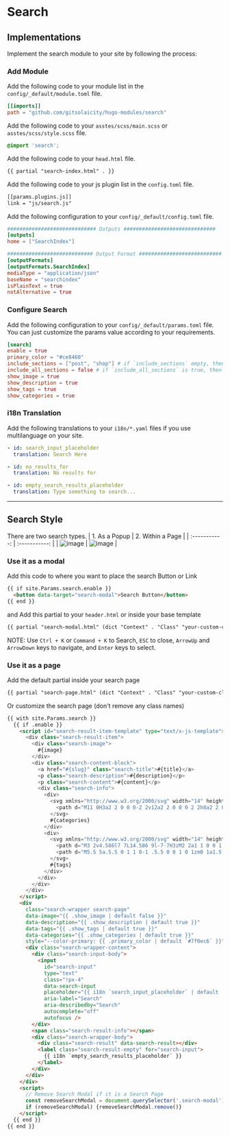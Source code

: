 # Search

## Implementations

Implement the search module to your site by following the process:

### Add Module

Add the following code to your module list in the `config/_default/module.toml` file.

```toml
[[imports]]
path = "github.com/gitsolaicity/hugo-modules/search"
```

Add the following code to your `asstes/scss/main.scss` or `asstes/scss/style.scss` file.

```scss
@import 'search';
```

Add the following code to your `head.html` file.

```html
{{ partial "search-index.html" . }}
```

Add the following code to your js plugin list in the `config.toml` file.

```html
[[params.plugins.js]]
link = "js/search.js"
```

Add the following configuration to your `config/_default/config.toml` file.

```toml
############################# Outputs ##############################
[outputs]
home = ["SearchIndex"]

############################ Output Format ###########################
[outputFormats]
[outputFormats.SearchIndex]
mediaType = "application/json"
baseName = "searchindex"
isPlainText = true
notAlternative = true
```


### Configure Search

Add the following configuration to your `config/_default/params.toml` file. You can just customize the params value according to your requirements.

```toml
[search]
enable = true
primary_color = "#ce8460"
include_sections = ["post", "shop"] # if `include_sections` empty, then sections will come from the `mainSections`
include_all_sections = false # if `include_all_sections` is true, then comment out the `include_sections`
show_image = true
show_description = true
show_tags = true
show_categories = true
```

### i18n Translation

Add the following translations to your `i18n/*.yaml` files if you use multilanguage on your site.

```yaml
- id: search_input_placeholder
  translation: Search Here

- id: no_results_for
  translation: No results for

- id: empty_search_results_placeholder
  translation: Type something to search...
```

---

## Search Style

There are two search types.
| 1. As a Popup | 2. Within a Page |
| :-----------: | :-----------: |
| ![image](https://github.com/gitsolaicity/hugo-modules/assets/87603786/daf67039-f84c-4799-95b8-4d647e0f535f) | ![image](https://github.com/gitsolaicity/hugo-modules/assets/87603786/84ab4cc1-e8fd-460c-95f1-e5432b8b792b) |

### Use it as a modal

Add this code to where you want to place the search Button or Link

```html
{{ if site.Params.search.enable }}
  <button data-target="search-modal">Search Button</button>
{{ end }}
```

and Add this partial to your `header.html` or inside your base template

```html
{{ partial "search-modal.html" (dict "Context" . "Class" "your-custom-class") }}
```

NOTE: Use `Ctrl + K` or `Command + K` to Search, `ESC` to close, `ArrowUp` and `ArrowDown` keys to navigate, and `Enter` keys to select.


### Use it as a page

Add the default partial inside your search page

```html
{{ partial "search-page.html" (dict "Context" . "Class" "your-custom-class") }}
```

Or customize the search page (don't remove any class names)

```html
{{ with site.Params.search }}
  {{ if .enable }}
    <script id="search-result-item-template" type="text/x-js-template">
      <div class="search-result-item">
        <div class="search-image">
          #{image}
        </div>
        <div class="search-content-block">
          <a href="#{slug}" class="search-title">#{title}</a>
          <p class="search-description">#{description}</p>
          <p class="search-content">#{content}</p>
          <div class="search-info">
            <div>
              <svg xmlns="http://www.w3.org/2000/svg" width="14" height="14" fill="currentColor" viewBox="0 0 16 16" style="margin-top:-2px">
                <path d="M11 0H3a2 2 0 0 0-2 2v12a2 2 0 0 0 2 2h8a2 2 0 0 0 2-2 2 2 0 0 0 2-2V4a2 2 0 0 0-2-2 2 2 0 0 0-2-2zm2 3a1 1 0 0 1 1 1v8a1 1 0 0 1-1 1V3zM2 2a1 1 0 0 1 1-1h8a1 1 0 0 1 1 1v12a1 1 0 0 1-1 1H3a1 1 0 0 1-1-1V2z"/>
              </svg>
              #{categories}
            </div>
            <div>
              <svg xmlns="http://www.w3.org/2000/svg" width="14" height="14" fill="currentColor" viewBox="0 0 16 16">
                <path d="M3 2v4.586l7 7L14.586 9l-7-7H3zM2 2a1 1 0 0 1 1-1h4.586a1 1 0 0 1 .707.293l7 7a1 1 0 0 1 0 1.414l-4.586 4.586a1 1 0 0 1-1.414 0l-7-7A1 1 0 0 1 2 6.586V2z"/>
                <path d="M5.5 5a.5.5 0 1 1 0-1 .5.5 0 0 1 0 1zm0 1a1.5 1.5 0 1 0 0-3 1.5 1.5 0 0 0 0 3zM1 7.086a1 1 0 0 0 .293.707L8.75 15.25l-.043.043a1 1 0 0 1-1.414 0l-7-7A1 1 0 0 1 0 7.586V3a1 1 0 0 1 1-1v5.086z"/>
              </svg>
              #{tags}
            </div>
          </div>
        </div>
      </div>
    </script>
    <div
      class="search-wrapper search-page"
      data-image="{{ .show_image | default false }}"
      data-description="{{ .show_description | default true }}"
      data-tags="{{ .show_tags | default true }}"
      data-categories="{{ .show_categories | default true }}"
      style="--color-primary: {{ .primary_color | default `#7f0ec6` }}">
      <div class="search-wrapper-content">
        <div class="search-input-body">
          <input
            id="search-input"
            type="text"
            class="!px-4"
            data-search-input
            placeholder="{{ i18n `search_input_placeholder` | default .input_placeholder }}"
            aria-label="Search"
            aria-describedby="Search"
            autocomplete="off"
            autofocus />
        </div>
        <span class="search-result-info"></span>
        <div class="search-wrapper-body">
          <div class="search-result" data-search-result></div>
          <label class="search-result-empty" for="search-input">
            {{ i18n `empty_search_results_placeholder` }}
          </label>
        </div>
      </div>
    </div>
    <script>
      // Remove Search Modal if it is a Search Page
      const removeSearchModal = document.querySelector('.search-modal');
      if (removeSearchModal) {removeSearchModal.remove()}
    </script>
  {{ end }}
{{ end }}
```
